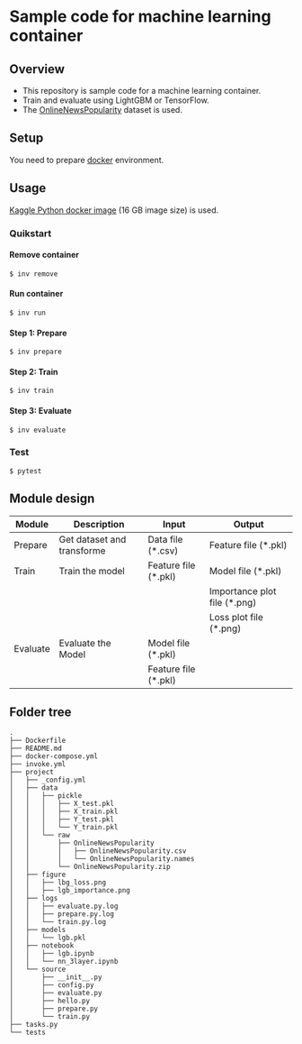 # Sample code for machine learning container
## Overview
- This repository is sample code for a machine learning container.
- Train and evaluate using LightGBM or TensorFlow.
- The [OnlineNewsPopularity](https://archive.ics.uci.edu/ml/datasets/Online+News+Popularity) dataset is used.

## Setup
You need to prepare [docker](https://www.docker.com/) environment.

## Usage
[Kaggle Python docker image](https://console.cloud.google.com/gcr/images/kaggle-images/GLOBAL/python?gcrImageListsize=30) (16 GB image size) is used.

### Quikstart
#### Remove container
```
$ inv remove
```

#### Run container
```
$ inv run
```

#### Step 1: Prepare
```
$ inv prepare
```

#### Step 2: Train
```
$ inv train
```

#### Step 3: Evaluate
```
$ inv evaluate
```

### Test
```
$ pytest
```

## Module design
| Module   	| Description					| Input 	            | Output           	            |
|----------	|----------------------------	|-------------------	|----------------------------	|
| Prepare  	| Get dataset and transforme 	| Data file (*.csv) 	| Feature file (*.pkl)          |
| Train    	| Train the model 				| Feature file (*.pkl) 	| Model file (*.pkl)   	        |
| 			| 					        	| 						| Importance plot file (*.png)  |
|			|								|						| Loss plot file (*.png)		|
| Evaluate  | Evaluate the Model 			| Model file (*.pkl) 	|        						|
|          	|								| Feature file (*.pkl) 	| 								|



## Folder tree
```
.
├── Dockerfile
├── README.md
├── docker-compose.yml
├── invoke.yml
├── project
│   ├── _config.yml
│   ├── data
│   │   ├── pickle
│   │   │   ├── X_test.pkl
│   │   │   ├── X_train.pkl
│   │   │   ├── Y_test.pkl
│   │   │   └── Y_train.pkl
│   │   └── raw
│   │       ├── OnlineNewsPopularity
│   │       │   ├── OnlineNewsPopularity.csv
│   │       │   └── OnlineNewsPopularity.names
│   │       └── OnlineNewsPopularity.zip
│   ├── figure
│   │   ├── lbg_loss.png
│   │   ├── lgb_importance.png
│   ├── logs
│   │   ├── evaluate.py.log
│   │   ├── prepare.py.log
│   │   └── train.py.log
│   ├── models
│   │   └── lgb.pkl
│   ├── notebook
│   │   ├── lgb.ipynb
│   │   └── nn_3layer.ipynb
│   └── source
│       ├── __init__.py
│       ├── config.py
│       ├── evaluate.py
│       ├── hello.py
│       ├── prepare.py
│       └── train.py
├── tasks.py
└── tests
```